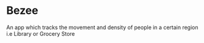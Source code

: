 # Bezee
An app which tracks the movement and density of people in a certain region i.e Library or Grocery Store

